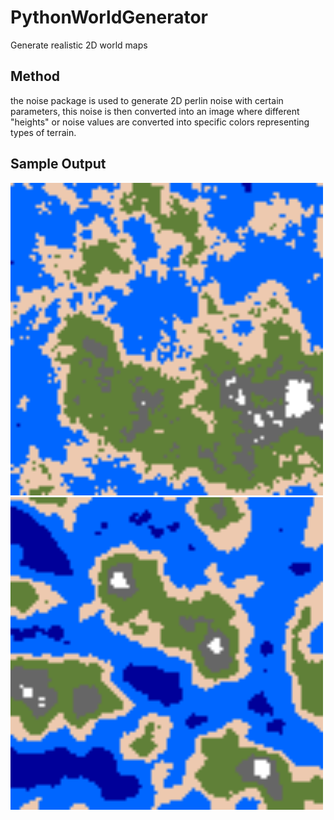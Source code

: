 # PythonWorldGenerator
Generate realistic 2D world maps

## Method
the noise package is used to generate 2D perlin noise with certain parameters, this noise is then converted into an image where different "heights" or noise values are converted into specific colors representing types of terrain.  

## Sample Output
<img src="output/sample1.png" height="500" width="500">

<img src="output/sample2.png" height="500" width="500">
